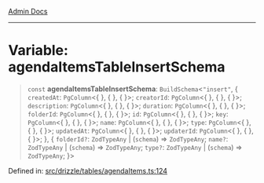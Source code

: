[Admin Docs](/)

***

# Variable: agendaItemsTableInsertSchema

> `const` **agendaItemsTableInsertSchema**: `BuildSchema`\<`"insert"`, \{ `createdAt`: `PgColumn`\<\{ \}, \{ \}, \{ \}\>; `creatorId`: `PgColumn`\<\{ \}, \{ \}, \{ \}\>; `description`: `PgColumn`\<\{ \}, \{ \}, \{ \}\>; `duration`: `PgColumn`\<\{ \}, \{ \}, \{ \}\>; `folderId`: `PgColumn`\<\{ \}, \{ \}, \{ \}\>; `id`: `PgColumn`\<\{ \}, \{ \}, \{ \}\>; `key`: `PgColumn`\<\{ \}, \{ \}, \{ \}\>; `name`: `PgColumn`\<\{ \}, \{ \}, \{ \}\>; `type`: `PgColumn`\<\{ \}, \{ \}, \{ \}\>; `updatedAt`: `PgColumn`\<\{ \}, \{ \}, \{ \}\>; `updaterId`: `PgColumn`\<\{ \}, \{ \}, \{ \}\>; \}, \{ `folderId?`: `ZodTypeAny` \| (`schema`) => `ZodTypeAny`; `name?`: `ZodTypeAny` \| (`schema`) => `ZodTypeAny`; `type?`: `ZodTypeAny` \| (`schema`) => `ZodTypeAny`; \}\>

Defined in: [src/drizzle/tables/agendaItems.ts:124](https://github.com/PalisadoesFoundation/talawa-api/blob/a4f57b3a64e82c74809b195eb7bde9c04b2a5e89/src/drizzle/tables/agendaItems.ts#L124)
